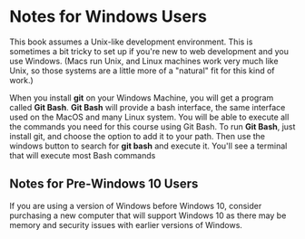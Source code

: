 # Notes for Windows Users

This book assumes a Unix-like development environment. This is sometimes a bit tricky to set up if you're new to web development and you use Windows. \(Macs run Unix, and Linux machines work very much like Unix, so those systems are a little more of a "natural" fit for this kind of work.\)

When you install **git** on your Windows Machine, you will get a program called **Git Bash**.  **Git Bash** will provide a bash interface, the same interface used on the MacOS and many Linux system.  You will be able to execute all the commands you need for this course using Git Bash.  To run **Git Bash**, just install git, and choose the option to add it to your path.  Then use the windows button to search for **git bash** and execute it.  You'll see a terminal that will execute most Bash commands

## Notes for Pre-Windows 10 Users

If you are using a version of Windows before Windows 10, consider purchasing a new computer that will support Windows 10 as there may be memory and security issues with earlier versions of Windows.

